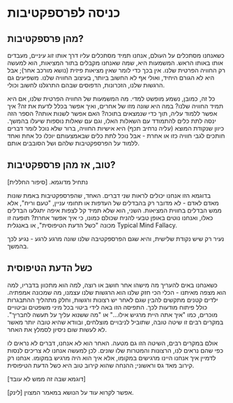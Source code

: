# כניסה לפרספקטיבות

## מהן פרספקטיבות?

כשאנחנו מסתכלים על העולם, אנחנו תמיד מסתכלים עליו דרך אותו זוג עיניים, מעבדים אותו באותו הראש. המשמעות היא, שמה שאנחנו מקבלים בתור המציאות, הוא למעשה רק החוויה הפרטית שלנו. אין בכך כדי לומר שאין מציאות פיזית (נושא מורכב אחר); אבל היא לא הגורם היחיד, ואולי אף לא החשוב ביותר, בעיצוב החוויה שלנו. משפיעים גם הרגשות שלנו, הזכרונות, הדפוסים שבהם התרגלנו לחשוב וכולי.

כל זה, כמובן, נשמע מופשט למדי. מה המשמעות של החוויה הפרטית שלנו, אם היא תמיד החוויה שלנו? במה היא שונה מזו של אחרים, ואיך אפשר בכלל לדעת את זה? איך אפשר ללמוד עליה, תוך כדי שנמצאים בתוכה? האם אפשר לשנות אותה? הספר הזה ינסה לתת כלים להתמודד עם השאלות האלו, וגם עם שאלות נוספות שיעלו בהמשך. כיוון שנקודת המוצא (עליה נרחיב תכף) היא אישיות החוויה, ברור שלא נוכל לומר דברים חותכים לגבי חוויה כזו או אחרת - אבל נוכל לתת כלים שבאמצעותם יוכלו כל אחת ואחד ללמוד על הפרספקטיבות שלהם ושל הסובבים אותם.

## טוב, אז מהן פרספקטיבות?

נתחיל מדוגמא. [סיפור החללית]

בדוגמא הזו אנחנו יכולים לראות שני דברים. האחד, שהפרספקטיבות באמת שונות מאדם לאדם - לא מדובר רק בהבדלים של העדפות או תחומי עניין, "טעם וריח", אלא ממש הבדלים בחווית המציאות. השני, הוא שלא תמיד קל לצפות איפה יתגלעו הבדלים כאלו, ואנחנו נוטים באופן טבעי להניח שכולם כמונו, כי איך אפשר אחרת? תופעה זו מכונה "כשל הדעת הטיפוסית", או באנגלית Typical Mind Fallacy.

נעיר רק שיש נקודת שלישית, והיא שגם הפרספקטיבה שלנו שונה מרגע לרגע - נגיע לכך בהמשך.

## כשל הדעת הטיפוסית

כשאנחנו באים להעריך מה מישהו אחר חושב או רוצה, למה הוא מתכוון בדבריו, למה הוא מצפה מאיתנו - הכלי הכי חזק שלנו הוא הרגשות שלנו עצמנו, מה שמכונה אמפתיה. ילדים קטנים מתקשים להבין שגם לאחר יש רצונות ורגשות, וחלק מתהליך ההתבגרות כולל פיתוח מודעות לכך. התפיסה הזו באה לידי ביטוי בכל מיני משפטים וביטויים מוכרים, כמו "איך אתה היית מרגיש אילו..." או "מה ששנוא עליך על תעשה לחבריך". במקרים רבים זו שיטה טובה, שתוביל לניבויים מוצלחים, ובוודא שהיא טובה יותר מאשר לא לעשות שום ניסיון לסמלץ את האחר.

אולם במקרים רבים, השיטה הזו גם מטעה. האחר הוא לא אנחנו, דברים לא נראים לו כפי שהם נראים לנו, הרצונות והמטרות שלו שונים. לכן למעשה אנחנו לא צריכים לנסות לדמיין איך אנחנו היינו מרגישים במקומו, אלא איך הוא היה מרגיש במקומו. אנחנו רק קירוב מאד גס וראשוני; ההנחה שהוא קירוב טוב היא כשל הדעת הטיפוסית.

[דוגמא שבה זה ממש לא עובד]

אפשר לקרוא עוד על הנושא במאמר המצוין [לינק].

